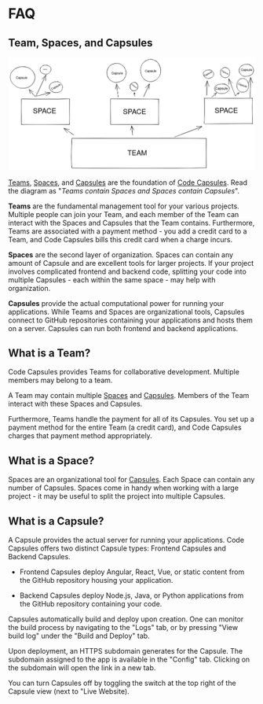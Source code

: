 # FAQ

## Team, Spaces, and Capsules

![teams-spaces-capsules](images/teamspacecapsule.png)

[Teams](https://codecapsules.io/docs/faq/what-is-a-team), [Spaces](https://codecapsules.io/docs/faq/what-is-a-space), and [Capsules](https://codecapsules.io/docs/faq/what-is-a-capsule) are the foundation of [Code Capsules](https://codecapsules.io). Read the diagram as "_Teams contain Spaces and Spaces contain Capsules_".

**Teams** are the fundamental management tool for your various projects. Multiple people can join your Team, and each member of the Team can interact with the Spaces and Capsules that the Team contains. Furthermore, Teams are associated with a payment method - you add a credit card to a Team, and Code Capsules bills this credit card when a charge incurs.

**Spaces** are the second layer of organization. Spaces can contain any amount of Capsule and are excellent tools for larger projects. If your project involves complicated frontend and backend code, splitting your code into multiple Capsules - each within the same space - may help with organization.

**Capsules** provide the actual computational power for running your applications. While Teams and Spaces are organizational tools, Capsules connect to GitHub repositories containing your applications and hosts them on a server. Capsules can run both frontend and backend applications.


## What is a Team?

Code Capsules provides Teams for collaborative development. Multiple members may belong to a team.

A Team may contain multiple [Spaces](https://codecapsules.io/docs/faq/what-is-a-space/) and [Capsules](https://codecapsules.io/docs/faq/what-is-a-capsule/). Members of the Team interact with these Spaces and Capsules.  

Furthermore, Teams handle the payment for all of its Capsules. You set up a payment method for the entire Team (a credit card), and Code Capsules charges that payment method appropriately.

## What is a Space?

Spaces are an organizational tool for [Capsules](https://codecapsules.io/docs/faq/what-is-a-capsule/). Each Space can contain any number of Capsules. Spaces come in handy when working with a large project - it may be useful to split the project into multiple Capsules.

## What is a Capsule?

A Capsule provides the actual server for running your applications. Code Capsules offers two distinct Capsule types: Frontend Capsules and Backend Capsules.

- Frontend Capsules deploy Angular, React, Vue, or static content from the GitHub repository housing your application.

- Backend Capsules deploy Node.js, Java, or Python applications from the GitHub repository containing your code.

Capsules automatically build and deploy upon creation. One can monitor the build process by navigating to the "Logs" tab, or by pressing "View build log" under the "Build and Deploy" tab.

Upon deployment, an HTTPS subdomain generates for the Capsule. The subdomain assigned to the app is available in the "Config" tab. Clicking on the subdomain will open the link in a new tab.

You can turn Capsules off by toggling the switch at the top right of the Capsule view (next to "Live Website).

